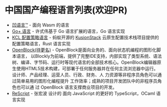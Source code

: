 # 中国国产编程语言列表(欢迎PR) 

<!-- 保持拼音有序 -->

- [凹语言™](https://github.com/wa-lang/wa) - 面向 Wasm 的语言
- [Go+ 语言](https://github.com/goplus/gop) - 许式伟基于 Go 语言扩展的语言，Go 语言实现
- [KCL 配置策略语言](https://github.com/KusionStack/KCLVM) - 蚂蚁开源的 [KusionStack](https://github.com/KusionStack) 云原生配置技术栈项目提供的配置策略语言，Rust 语言实现
- [OpenBlock(待更名)](https://gitee.com/openblock/openblock) - OpenBlock是面向业务的、面向状态机编程的图形化脚本语言， 以Blockly为前端，提供了完整IDE支持，内部实现了类型系统、语法树、编译、字节码、运行时等现代语言的全部技术核心。OpenBlock编辑器原生使用HTML5技术构建，可部署于任何服务器并在任何主流浏览器中运行。
设计师、产品经理、运营人员、行政、财务、人 力资源等非程序员角色可以通过简单易用的图形化编程提升 工作效率；成熟的项目开发团队中的非程序员角色也可以通 过 OpenBlock 语言支撑商业项目的开发。 
- [ReScript](https://rescript-lang.org) - 张宏波 设计的 面向 JavaScript 的更好的 TypeScript，OCaml 语言实现
